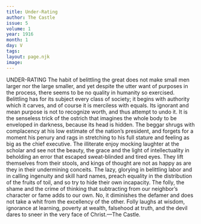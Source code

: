 ```yaml
---
title: Under-Rating
author: The Castle
issue: 5
volume: 1
year: 1916
month: 1
day: V
tags:
layout: page.njk
image:
---
```

UNDER-RATING    The habit of belittling the great does not make small men larger nor the large smaller, and yet despite the utter want of purposes in the process, there seems to be no quality in humanity so exercised. Belittling has for its subject every class of society; it begins with authority which it carves, and of course it is merciless with equals. Its ignorant and mean purpose is not to recognize worth, and thus attempt to undo it. It is the senseless trick of the ostrich that imagines the whole body to be enveloped in darkness, because its head is hidden. The beggar shrugs with complacency at his low estimate of the nation’s president, and forgets for a moment his penury and rags in stretching to his full stature and feeling as big as the chief executive. The illiterate enjoy mocking laughter at the scholar and see not the beauty, the grace and the light of intellectuality in beholding an error that escaped sweat-blinded and tired eyes. They lift themselves from their stools, and kings of thought are not as happy as are they in their undermining conceits. The lazy, glorying in belittling labor and in calling ingenuity and skill hard names, preach equality in the distribution of the fruits of toil, and so try to hide their own incapacity.    The folly, the shame and the crime of thinking that subtracting from our neighbor’s character or fame adds to our own. No, it diminishes the defamer and does not take a whit from the excellency of the other.    Folly laughs at wisdom, ignorance at learning, poverty at wealth, falsehood at truth, and the devil dares to sneer in the very face of Christ.—The Castle. 




